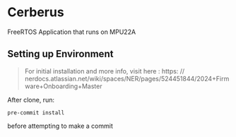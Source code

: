 # Cerberus
FreeRTOS Application that runs on MPU22A

## Setting up Environment
> For initial installation and more info, visit here : https: // nerdocs.atlassian.net/wiki/spaces/NER/pages/524451844/2024+Firmware+Onboarding+Master

After clone, run: 

```
pre-commit install
```

before attempting to make a commit
